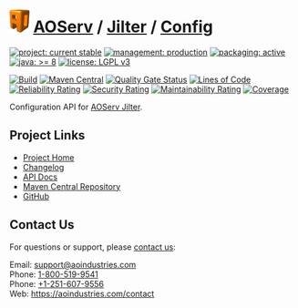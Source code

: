 # [<img src="ao-logo.png" alt="AO Logo" width="35" height="40">](https://github.com/ao-apps) [AOServ](https://aoindustries.com/aoserv/) / [Jilter](https://github.com/ao-apps/aoserv-jilter) / [Config](https://github.com/ao-apps/aoserv-jilter-config)

[![project: current stable](https://aoindustries.com/ao-badges/project-current-stable.svg)](https://aoindustries.com/life-cycle#project-current-stable)
[![management: production](https://aoindustries.com/ao-badges/management-production.svg)](https://aoindustries.com/life-cycle#management-production)
[![packaging: active](https://aoindustries.com/ao-badges/packaging-active.svg)](https://aoindustries.com/life-cycle#packaging-active)  
[![java: &gt;= 8](https://aoindustries.com/ao-badges/java-8.svg)](https://docs.oracle.com/javase/8/docs/api/)
[![license: LGPL v3](https://aoindustries.com/ao-badges/license-lgpl-3.0.svg)](https://www.gnu.org/licenses/lgpl-3.0)

[![Build](https://github.com/ao-apps/aoserv-jilter-config/workflows/Build/badge.svg?branch=master)](https://github.com/ao-apps/aoserv-jilter-config/actions?query=workflow%3ABuild)
[![Maven Central](https://maven-badges.herokuapp.com/maven-central/com.aoindustries/aoserv-jilter-config/badge.svg)](https://maven-badges.herokuapp.com/maven-central/com.aoindustries/aoserv-jilter-config)
[![Quality Gate Status](https://sonarcloud.io/api/project_badges/measure?branch=master&project=com.aoapps.platform%3Aaoapps-jilter-config&metric=alert_status)](https://sonarcloud.io/dashboard?branch=master&id=com.aoapps.platform%3Aaoapps-jilter-config)
[![Lines of Code](https://sonarcloud.io/api/project_badges/measure?branch=master&project=com.aoapps.platform%3Aaoapps-jilter-config&metric=ncloc)](https://sonarcloud.io/component_measures?branch=master&id=com.aoapps.platform%3Aaoapps-jilter-config&metric=ncloc)  
[![Reliability Rating](https://sonarcloud.io/api/project_badges/measure?branch=master&project=com.aoapps.platform%3Aaoapps-jilter-config&metric=reliability_rating)](https://sonarcloud.io/component_measures?branch=master&id=com.aoapps.platform%3Aaoapps-jilter-config&metric=Reliability)
[![Security Rating](https://sonarcloud.io/api/project_badges/measure?branch=master&project=com.aoapps.platform%3Aaoapps-jilter-config&metric=security_rating)](https://sonarcloud.io/component_measures?branch=master&id=com.aoapps.platform%3Aaoapps-jilter-config&metric=Security)
[![Maintainability Rating](https://sonarcloud.io/api/project_badges/measure?branch=master&project=com.aoapps.platform%3Aaoapps-jilter-config&metric=sqale_rating)](https://sonarcloud.io/component_measures?branch=master&id=com.aoapps.platform%3Aaoapps-jilter-config&metric=Maintainability)
[![Coverage](https://sonarcloud.io/api/project_badges/measure?branch=master&project=com.aoapps.platform%3Aaoapps-jilter-config&metric=coverage)](https://sonarcloud.io/component_measures?branch=master&id=com.aoapps.platform%3Aaoapps-jilter-config&metric=Coverage)

Configuration API for [AOServ Jilter](https://github.com/ao-apps/aoserv-jilter).

## Project Links
* [Project Home](https://aoindustries.com/aoserv/jilter/config/)
* [Changelog](https://aoindustries.com/aoserv/jilter/config/changelog)
* [API Docs](https://aoindustries.com/aoserv/jilter/config/apidocs/)
* [Maven Central Repository](https://search.maven.org/artifact/com.aoindustries/aoserv-jilter-config)
* [GitHub](https://github.com/ao-apps/aoserv-jilter-config)

## Contact Us
For questions or support, please [contact us](https://aoindustries.com/contact):

Email: [support@aoindustries.com](mailto:support@aoindustries.com)  
Phone: [1-800-519-9541](tel:1-800-519-9541)  
Phone: [+1-251-607-9556](tel:+1-251-607-9556)  
Web: https://aoindustries.com/contact
